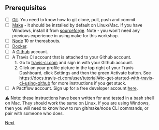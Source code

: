 ## Prerequisites

- [ ] [Git](https://git-scm.com/book/en/v2/Getting-Started-Installing-Git). You need to know how to git clone, pull, push and commit.
- [ ] [Make](https://www.gnu.org/software/make/manual/make.html) - it should be installed by default on Linux/Mac. If you have Windows, install it from [sourceforge](http://gnuwin32.sourceforge.net/packages/make.htm). Note - you won't need any previous experience in using make for this workshop.
- [ ] [Node](https://nodejs.org/) 10 or thereabouts.
- [ ] [Docker](https://www.docker.com/products/docker-desktop).
- [ ] A [Github](http://github.com/) account.
- [ ] A Travis CI account that is attached to your Github account.
    1. Go to [travis-ci.com][travis-ci] and sign in with your Github account.
    1. Click on your profile picture in the top right of your Travis Dashboard, click Settings and then the green Activate button. See https://docs.travis-ci.com/user/tutorial/#to-get-started-with-travis-ci-using-github for more instructions if you get stuck.
- [ ] A Pactflow account. Sign up for a free developer account [here](https://pactflow.io/pricing/).

:warning: Note: these instructions have been written for and tested in a bash shell on Mac. They should work the same on Linux. If you are using Windows, then you will need to know how to run git/make/node CLI commands, or pair with someone who does.

[Next](./03_setup_repositories_and_builds.md)

[travis-ci]: https://travis-ci.com
